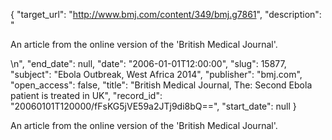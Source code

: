 {
  "target_url": "http://www.bmj.com/content/349/bmj.g7861", 
  "description": "<p>An article from the online version of the 'British Medical Journal'.</p>\n", 
  "end_date": null, 
  "date": "2006-01-01T12:00:00", 
  "slug": 15877, 
  "subject": "Ebola Outbreak, West Africa 2014", 
  "publisher": "bmj.com", 
  "open_access": false, 
  "title": "British Medical Journal, The: Second Ebola patient is treated in UK", 
  "record_id": "20060101T120000/fFsKG5jVE59a2JTj9di8bQ==", 
  "start_date": null
}

<p>An article from the online version of the 'British Medical Journal'.</p>
